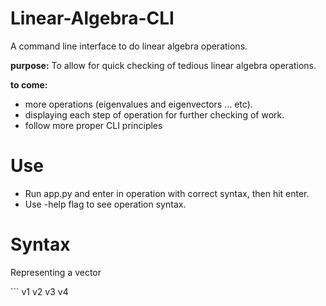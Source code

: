 # Linear-Algebra-CLI
A command line interface to do linear algebra operations.


<b>purpose:</b>
To allow for quick checking of tedious linear algebra operations.

<b>to come:</b>
<ul>
  <li>more operations (eigenvalues and eigenvectors ... etc).</li>
  <li>displaying each step of operation for further checking of work.</li>
  <li>follow more proper CLI principles</li>
</ul>

# Use 
- Run app.py and enter in operation with correct syntax, then hit enter.
- Use -help flag to see operation syntax.

# Syntax
<p>Representing a vector</p>
```
  v1 v2 v3 v4
  
```
